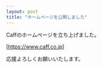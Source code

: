 ```yaml
---
layout: post
title: "ホームページを公開しました"
---
```


Caffのホームページを立ち上げました。

[https://www.caff.co.jp]

応援よろしくお願いいたします。
